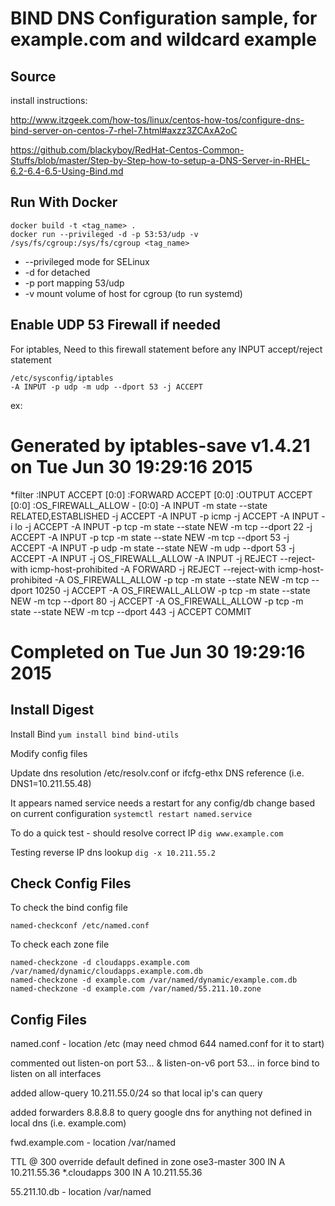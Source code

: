 # BIND DNS Configuration sample, for example.com and wildcard example

Source
------

install instructions: 

http://www.itzgeek.com/how-tos/linux/centos-how-tos/configure-dns-bind-server-on-centos-7-rhel-7.html#axzz3ZCAxA2oC

https://github.com/blackyboy/RedHat-Centos-Common-Stuffs/blob/master/Step-by-Step-how-to-setup-a-DNS-Server-in-RHEL-6.2-6.4-6.5-Using-Bind.md

Run With Docker
---------------

	docker build -t <tag_name> .
	docker run --privileged -d -p 53:53/udp -v /sys/fs/cgroup:/sys/fs/cgroup <tag_name>

* --privileged mode for SELinux
* -d for detached
* -p port mapping 53/udp
* -v mount volume of host for cgroup (to run systemd)

Enable UDP 53 Firewall if needed
--------------------------------
For iptables,
Need to this firewall statement before any INPUT accept/reject statement
	
	/etc/sysconfig/iptables
	-A INPUT -p udp -m udp --dport 53 -j ACCEPT

ex:

# Generated by iptables-save v1.4.21 on Tue Jun 30 19:29:16 2015
*filter
:INPUT ACCEPT [0:0]
:FORWARD ACCEPT [0:0]
:OUTPUT ACCEPT [0:0]
:OS_FIREWALL_ALLOW - [0:0]
-A INPUT -m state --state RELATED,ESTABLISHED -j ACCEPT
-A INPUT -p icmp -j ACCEPT
-A INPUT -i lo -j ACCEPT
-A INPUT -p tcp -m state --state NEW -m tcp --dport 22 -j ACCEPT
-A INPUT -p tcp -m state --state NEW -m tcp --dport 53 -j ACCEPT
-A INPUT -p udp -m state --state NEW -m udp --dport 53 -j ACCEPT
-A INPUT -j OS_FIREWALL_ALLOW
-A INPUT -j REJECT --reject-with icmp-host-prohibited
-A FORWARD -j REJECT --reject-with icmp-host-prohibited
-A OS_FIREWALL_ALLOW -p tcp -m state --state NEW -m tcp --dport 10250 -j ACCEPT
-A OS_FIREWALL_ALLOW -p tcp -m state --state NEW -m tcp --dport 80 -j ACCEPT
-A OS_FIREWALL_ALLOW -p tcp -m state --state NEW -m tcp --dport 443 -j ACCEPT
COMMIT
# Completed on Tue Jun 30 19:29:16 2015


Install Digest
--------------

Install Bind
`yum install bind bind-utils`

Modify config files

Update dns resolution /etc/resolv.conf or ifcfg-ethx DNS reference (i.e. DNS1=10.211.55.48)

It appears named service needs a restart for any config/db change based on current configuration
`systemctl restart named.service`

To do a quick test - should resolve correct IP
`dig www.example.com`

Testing reverse IP dns lookup
`dig -x 10.211.55.2`

Check Config Files
------------------
To check the bind config file

	named-checkconf /etc/named.conf

To check each zone file

	named-checkzone -d cloudapps.example.com /var/named/dynamic/cloudapps.example.com.db
	named-checkzone -d example.com /var/named/dynamic/example.com.db
	named-checkzone -d example.com /var/named/55.211.10.zone

Config Files
------------

named.conf - location /etc (may need chmod 644 named.conf for it to start)

commented out listen-on port 53... & listen-on-v6 port 53... in force bind to listen on all interfaces

added allow-query 10.211.55.0/24 so that local ip's can query

added forwarders 8.8.8.8 to query google dns for anything not defined in local dns (i.e. example.com)



fwd.example.com - location /var/named

TTL @ 300 override default defined in zone
ose3-master 300 IN A 10.211.55.36
*.cloudapps 300	IN A 10.211.55.36

55.211.10.db	- location /var/named



